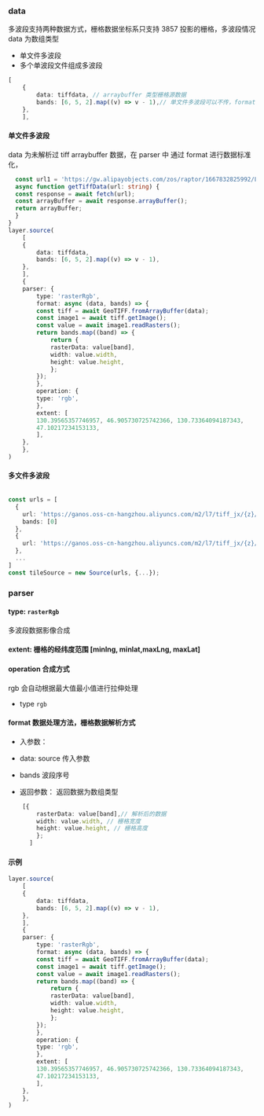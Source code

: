 ### data

多波段支持两种数据方式，栅格数据坐标系只支持 3857 投影的栅格，多波段情况 data 为数组类型

- 单文件多波段
- 多个单波段文件组成多波段

```ts
[
    {
        data: tiffdata, // arraybuffer 类型栅格源数据
        bands: [6, 5, 2].map((v) => v - 1),// 单文件多波段可以不传，format 函数使用
    },
    ],

```

#### 单文件多波段

data 为未解析过 tiff arraybuffer 数据，在 parser 中 通过 format 进行数据标准化，

```ts
  const url1 = 'https://gw.alipayobjects.com/zos/raptor/1667832825992/LC08_3857_clip_2.tif';
  async function getTiffData(url: string) {
  const response = await fetch(url);
  const arrayBuffer = await response.arrayBuffer();
  return arrayBuffer;
  }
}
layer.source(
    [
    {
        data: tiffdata,
        bands: [6, 5, 2].map((v) => v - 1),
    },
    ],
    {
    parser: {
        type: 'rasterRgb',
        format: async (data, bands) => {
        const tiff = await GeoTIFF.fromArrayBuffer(data);
        const image1 = await tiff.getImage();
        const value = await image1.readRasters();
        return bands.map((band) => {
            return {
            rasterData: value[band],
            width: value.width,
            height: value.height,
            };
        });
        },
        operation: {
        type: 'rgb',
        },
        extent: [
        130.39565357746957, 46.905730725742366, 130.73364094187343,
        47.10217234153133,
        ],
    },
    },
)

```
#### 多文件多波段

```ts

const urls = [
  {
    url: 'https://ganos.oss-cn-hangzhou.aliyuncs.com/m2/l7/tiff_jx/{z}/{x}/{y}.tiff',
    bands: [0]
  },
  {
    url: 'https://ganos.oss-cn-hangzhou.aliyuncs.com/m2/l7/tiff_jx/{z}/{x}/{y}.tiff'
  },
  ...
]
const tileSource = new Source(urls, {...});
```

### parser

#### type: `rasterRgb`
  多波段数据影像合成
####  extent: 栅格的经纬度范围 [minlng, minlat,maxLng, maxLat]

####  operation 合成方式
 rgb 会自动根据最大值最小值进行拉伸处理

  - type `rgb`

#### format 数据处理方法，栅格数据解析方式
  
  - 入参数：
  - data: source 传入参数
  - bands 波段序号

-  返回参数：
    返回数据为数组类型
  ```ts
      [{
          rasterData: value[band],// 解析后的数据
          width: value.width, // 栅格宽度
          height: value.height, // 栅格高度
          };
        ]
  ```


#### 示例
```ts
layer.source(
    [
    {
        data: tiffdata,
        bands: [6, 5, 2].map((v) => v - 1),
    },
    ],
    {
    parser: {
        type: 'rasterRgb',
        format: async (data, bands) => {
        const tiff = await GeoTIFF.fromArrayBuffer(data);
        const image1 = await tiff.getImage();
        const value = await image1.readRasters();
        return bands.map((band) => {
            return {
            rasterData: value[band],
            width: value.width,
            height: value.height,
            };
        });
        },
        operation: {
        type: 'rgb',
        },
        extent: [
        130.39565357746957, 46.905730725742366, 130.73364094187343,
        47.10217234153133,
        ],
    },
    },
)
```
